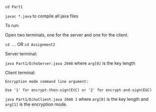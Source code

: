 `cd Part1`

`javac *.java` to compile all java files

To run:

Open two terminals, one for the server and one for the client.

`cd ..` OR `cd Assignment2`

Server terminal:

`java Part1/EchoServer.java 2048` where `arg[0]` is the key length

Client terminal:

    Encryption mode command line argument: 

    Use '1' for encrypt-then-sign(EtC) or '2' for encrypt-and-sign(E&C)

`java Part1/EchoClient.java 2048 1` where `arg[0]` is the key length and `arg[1]` is the encryption mode.
